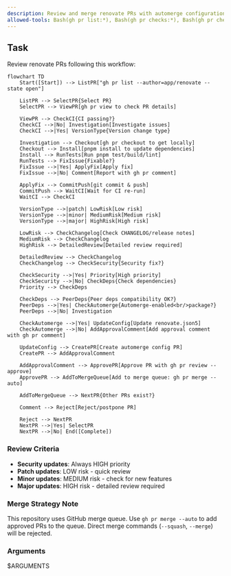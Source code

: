 ```yaml
---
description: Review and merge renovate PRs with automerge configuration updates
allowed-tools: Bash(gh pr list:*), Bash(gh pr checks:*), Bash(gh pr checkout:*), Bash(pnpm install), Bash(pnpm test), Bash(pnpm build), Bash(pnpm lint)
---
```


## Task
Review renovate PRs following this workflow:

```mermaid
flowchart TD
    Start([Start]) --> ListPR["gh pr list --author=app/renovate --state open"]
    
    ListPR --> SelectPR{Select PR}
    SelectPR --> ViewPR[gh pr view to check PR details]
    
    ViewPR --> CheckCI{CI passing?}
    CheckCI -->|No| Investigation[Investigate issues]
    CheckCI -->|Yes| VersionType{Version change type}
    
    Investigation --> Checkout[gh pr checkout to get locally]
    Checkout --> Install[pnpm install to update dependencies]
    Install --> RunTests[Run pnpm test/build/lint]
    RunTests --> FixIssue{Fixable?}
    FixIssue -->|Yes| ApplyFix[Apply fix]
    FixIssue -->|No| Comment[Report with gh pr comment]
    
    ApplyFix --> CommitPush[git commit & push]
    CommitPush --> WaitCI[Wait for CI re-run]
    WaitCI --> CheckCI
    
    VersionType -->|patch| LowRisk[Low risk]
    VersionType -->|minor| MediumRisk[Medium risk]
    VersionType -->|major| HighRisk[High risk]
    
    LowRisk --> CheckChangelog[Check CHANGELOG/release notes]
    MediumRisk --> CheckChangelog
    HighRisk --> DetailedReview[Detailed review required]
    
    DetailedReview --> CheckChangelog
    CheckChangelog --> CheckSecurity{Security fix?}
    
    CheckSecurity -->|Yes| Priority[High priority]
    CheckSecurity -->|No| CheckDeps{Check dependencies}
    Priority --> CheckDeps
    
    CheckDeps --> PeerDeps{Peer deps compatibility OK?}
    PeerDeps -->|Yes| CheckAutomerge{Automerge-enabled<br/>package?}
    PeerDeps -->|No| Investigation
    
    CheckAutomerge -->|Yes| UpdateConfig[Update renovate.json5]
    CheckAutomerge -->|No| AddApprovalComment[Add approval comment with gh pr comment]
    
    UpdateConfig --> CreatePR[Create automerge config PR]
    CreatePR --> AddApprovalComment
    
    AddApprovalComment --> ApprovePR[Approve PR with gh pr review --approve]
    ApprovePR --> AddToMergeQueue[Add to merge queue: gh pr merge --auto]
    
    AddToMergeQueue --> NextPR{Other PRs exist?}
    
    Comment --> Reject[Reject/postpone PR]
    
    Reject --> NextPR
    NextPR -->|Yes| SelectPR
    NextPR -->|No| End([Complete])
```

### Review Criteria
- **Security updates**: Always HIGH priority
- **Patch updates**: LOW risk - quick review
- **Minor updates**: MEDIUM risk - check for new features
- **Major updates**: HIGH risk - detailed review required

### Merge Strategy Note
This repository uses GitHub merge queue. Use `gh pr merge --auto` to add approved PRs to the queue. Direct merge commands (`--squash`, `--merge`) will be rejected.

### Arguments
$ARGUMENTS

